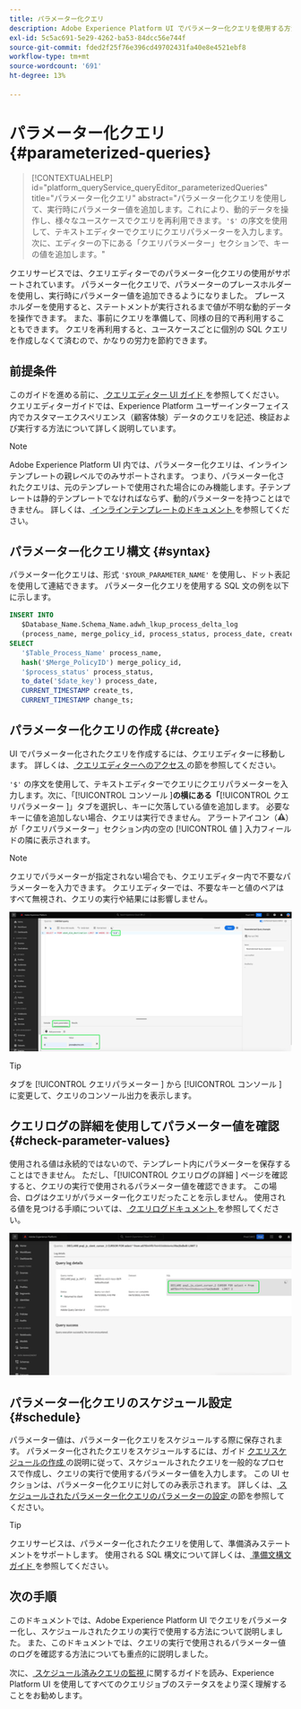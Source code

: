 ```yaml
---
title: パラメーター化クエリ
description: Adobe Experience Platform UI でパラメーター化クエリを使用する方法を説明します。
exl-id: 5c5ac691-5e29-4262-ba53-84dcc56e744f
source-git-commit: fded2f25f76e396cd49702431fa40e8e4521ebf8
workflow-type: tm+mt
source-wordcount: '691'
ht-degree: 13%

---
```


# パラメーター化クエリ {#parameterized-queries}

>[!CONTEXTUALHELP]
>id="platform_queryService_queryEditor_parameterizedQueries"
>title="パラメーター化クエリ"
>abstract="パラメーター化クエリを使用して、実行時にパラメーター値を追加します。これにより、動的データを操作し、様々なユースケースでクエリを再利用できます。`'$'` の序文を使用して、テキストエディターでクエリにクエリパラメーターを入力します。次に、エディターの下にある「クエリパラメーター」セクションで、キーの値を追加します。"

クエリサービスでは、クエリエディターでのパラメーター化クエリの使用がサポートされています。 パラメーター化クエリで、パラメーターのプレースホルダーを使用し、実行時にパラメーター値を追加できるようになりました。 プレースホルダーを使用すると、ステートメントが実行されるまで値が不明な動的データを操作できます。 また、事前にクエリを準備して、同様の目的で再利用することもできます。 クエリを再利用すると、ユースケースごとに個別の SQL クエリを作成しなくて済むので、かなりの労力を節約できます。

## 前提条件

このガイドを進める前に、[ クエリエディター UI ガイド ](./user-guide.md) を参照してください。 クエリエディターガイドでは、Experience Platform ユーザーインターフェイス内でカスタマーエクスペリエンス（顧客体験）データのクエリを記述、検証および実行する方法について詳しく説明しています。

>[!NOTE]
>
>Adobe Experience Platform UI 内では、パラメーター化クエリは、インラインテンプレートの親レベルでのみサポートされます。 つまり、パラメーター化されたクエリは、元のテンプレートで使用された場合にのみ機能します。子テンプレートは静的テンプレートでなければならず、動的パラメーターを持つことはできません。 詳しくは、[ インラインテンプレートのドキュメント ](../key-concepts/inline-templates.md) を参照してください。

## パラメーター化クエリ構文 {#syntax}

パラメーター化クエリは、形式 `'$YOUR_PARAMETER_NAME'` を使用し、ドット表記を使用して連結できます。 パラメーター化クエリを使用する SQL 文の例を以下に示します。

```sql
INSERT INTO
   $Database_Name.Schema_Name.adwh_lkup_process_delta_log
   (process_name, merge_policy_id, process_status, process_date, create_ts, change_ts)
SELECT
   '$Table_Process_Name' process_name,
   hash('$Merge_PolicyID') merge_policy_id,
   '$process_status' process_status,
   to_date('$date_key') process_date,
   CURRENT_TIMESTAMP create_ts,
   CURRENT_TIMESTAMP change_ts;
```

## パラメーター化クエリの作成 {#create}

UI でパラメーター化されたクエリを作成するには、クエリエディターに移動します。 詳しくは、[ クエリエディターへのアクセス ](./user-guide.md#accessing-query-editor) の節を参照してください。

`'$'` の序文を使用して、テキストエディターでクエリにクエリパラメーターを入力します。次に、「[!UICONTROL  コンソール ]**の横にある「**[!UICONTROL  クエリパラメーター ]」タブを選択し、キーに欠落している値を追加します。 必要なキーに値を追加しない場合、クエリは実行できません。 アラートアイコン（![ アラートアイコン。](/help/images/icons/alert.png)）が「クエリパラメーター」セクション内の空の [!UICONTROL  値 ] 入力フィールドの隣に表示されます。

>[!NOTE]
>
>クエリでパラメーターが指定されない場合でも、クエリエディター内で不要なパラメーターを入力できます。 クエリエディターでは、不要なキーと値のペアはすべて無視され、クエリの実行や結果には影響しません。

![ パラメーター化されたクエリと「クエリパラメーター」セクションがハイライト表示されたクエリエディター。](../images/ui/parameterized-queries/parameterized-query.png)

>[!TIP]
>
>タブを [!UICONTROL  クエリパラメーター ] から [!UICONTROL  コンソール ] に変更して、クエリのコンソール出力を表示します。

## クエリログの詳細を使用してパラメーター値を確認 {#check-parameter-values}

使用される値は永続的ではないので、テンプレート内にパラメーターを保存することはできません。 ただし、「[!UICONTROL  クエリログの詳細 ] ページを確認すると、クエリの実行で使用されるパラメーター値を確認できます。 この場合、ログはクエリがパラメーター化クエリだったことを示しません。 使用される値を見つける手順については、[ クエリログドキュメント ](./query-logs.md) を参照してください。

![ 詳細セクションでハイライト表示されたパラメーター化クエリの SQL を含むクエリログビュー。](../images/ui/parameterized-queries/parameterized-query-logs.png)

<!-- improve screenshot above ^ I am waiting for a scheduled run to complete -->

## パラメーター化クエリのスケジュール設定 {#schedule}

パラメーター値は、パラメーター化クエリをスケジュールする際に保存されます。 パラメーター化されたクエリをスケジュールするには、ガイド [ クエリスケジュールの作成 ](./query-schedules.md#create-schedule) の説明に従って、スケジュールされたクエリを一般的なプロセスで作成し、クエリの実行で使用するパラメーター値を入力します。 この UI セクションは、パラメーター化クエリに対してのみ表示されます。 詳しくは、[ スケジュールされたパラメーター化クエリのパラメーターの設定 ](./query-schedules.md#set-parameters) の節を参照してください。

>[!TIP]
>
>クエリサービスは、パラメーター化されたクエリを使用して、準備済みステートメントをサポートします。 使用される SQL 構文について詳しくは、[ 準備文構文ガイド ](../sql/prepared-statements.md) を参照してください。

## 次の手順

このドキュメントでは、Adobe Experience Platform UI でクエリをパラメーター化し、スケジュールされたクエリの実行で使用する方法について説明しました。 また、このドキュメントでは、クエリの実行で使用されるパラメーター値のログを確認する方法についても重点的に説明しました。

次に、[ スケジュール済みクエリの監視 ](./monitor-queries.md) に関するガイドを読み、Experience Platform UI を使用してすべてのクエリジョブのステータスをより深く理解することをお勧めします。

